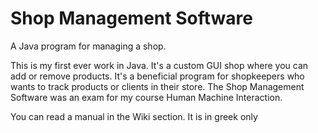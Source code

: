 # Shop Management Software
A Java program for managing a shop.

This is my first ever work in Java. It's a custom GUI shop where you can add or remove products.
It's a beneficial program for shopkeepers who wants to track products or clients in their store.
The Shop Management Software was an exam for my course Human Machine Interaction. 

You can read a manual in the Wiki section. It is in greek only
